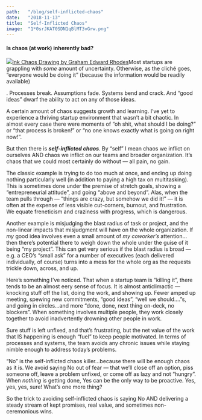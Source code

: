 ```yaml
---
path:	"/blog/self-inflicted-chaos"
date:	"2018-11-13"
title:	"Self-Inflicted Chaos"
image:	"1*0srJKAT0SDN1qBlMT3vGrw.png"
---
```


#### Is chaos (at work) inherently bad?

![](/images/1*0srJKAT0SDN1qBlMT3vGrw.png)[Ink Chaos Drawing by Graham Edward Rhodes](https://www.saatchiart.com/grahamrhodes "Graham Edward Rhodes\'s homepage")Most startups are grappling with *some* amount of uncertainty. Otherwise, as the cliché goes, “everyone would be doing it” (because the information would be readily available)

. Processes break. Assumptions fade. Systems bend and crack. And “good ideas” dwarf the ability to act on any of those ideas.

A certain amount of chaos suggests growth and learning. I’ve yet to experience a thriving startup environment that wasn’t a bit chaotic. In almost every case there were moments of “oh shit, what should I be doing?” or “that process is broken!” or “no one knows exactly what is going on right now!”.

But then there is ***self-inflicted chaos***. By “self” I mean chaos we inflict on ourselves AND chaos we inflict on our teams and broader organization. It’s chaos that we could most certainly do without — all pain, no gain.

The classic example is trying to do too much at once, and ending up doing nothing particularly well (in addition to paying a high tax on multitasking). This is sometimes done under the premise of stretch goals, showing a “entrepreneurial attitude”, and going “above and beyond”. Alas, when the team pulls through — “things are crazy, but somehow we did it!” — it is often at the expense of less visible cut-corners, burnout, and frustration. We equate freneticism and craziness with progress, which is dangerous.

Another example is misjudging the blast radius of task or project, and the non-linear impacts that misjudgment will have on the whole organization. If *my* good idea involves even a small amount of *my coworker’s* attention…then there’s potential there to weigh down the whole under the guise of it being “my project”. This can get very serious if the blast radius is broad — e.g. a CEO’s “small ask” for a number of executives (each delivered individually, of course) turns into a mess for the whole org as the requests trickle down, across, and up.

Here’s something I’ve noticed. That when a startup team is “killing it”, there tends to be an almost eery sense of focus. It is almost anticlimactic — knocking stuff off the list, doing the work, and showing up. Fewer amped up meeting, spewing new commitments, “good ideas”, “well we should….”s, and going in circles…and more “done, done, next thing on-deck, no blockers”. When something involves multiple people, they work closely together to avoid inadvertently drowning other people in work.

Sure stuff is left unfixed, and that’s frustrating, but the net value of the work that IS happening is enough “fuel” to keep people motivated. In terms of processes and systems, the team avoids any chronic issues while staying nimble enough to address today’s problems.

“No” is the self-inflicted chaos killer…because there will be enough chaos as it is. We avoid saying No out of fear — that we’ll close off an option, piss someone off, leave a problem unfixed, or come off as lazy and not “hungry”. When *nothing* is getting done, Yes can be the only way to be proactive. Yes, yes, yes, sure! What’s one more thing?

So the trick to avoiding self-inflicted chaos is saying No AND delivering a steady stream of kept promises, real value, and sometimes non-ceremonious wins.

